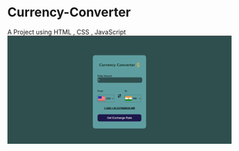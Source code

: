 # Currency-Converter
A Project using HTML , CSS , JavaScript
<img src="Currency Converter Front Page.png" alt="Project Screenshot" width="600">
